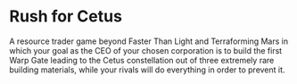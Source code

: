 # Rush for Cetus
A resource trader game beyond Faster Than Light and Terraforming Mars in which your goal as the CEO of your chosen corporation is to build the first Warp Gate leading to the Cetus constellation out of three extremely rare building materials, while your rivals will do everything in order to prevent it.

